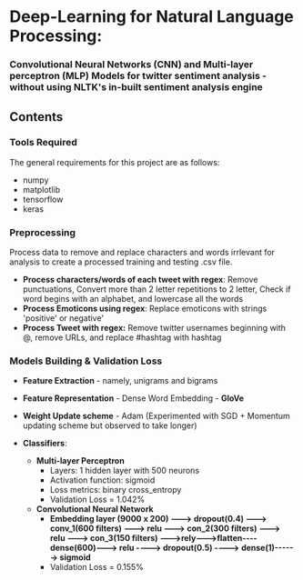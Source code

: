 # Deep-Learning for Natural Language Processing:

### Convolutional Neural Networks (CNN) and Multi-layer perceptron (MLP) Models for twitter sentiment analysis - without using NLTK's in-built sentiment analysis engine

## Contents

### Tools Required
The general requirements for this project are as follows:
- numpy
- matplotlib
- tensorflow
- keras

### Preprocessing
Process data to remove and replace characters and words irrlevant for analysis to create a processed training and testing .csv file.
- **Process characters/words of each tweet with regex**: Remove punctuations, Convert more than 2 letter repetitions to 2 letter, Check if word begins with an alphabet, and lowercase all the words
- **Process Emoticons using regex**: Replace emoticons with strings 'positive' or negative'
- **Process Tweet with regex:** Remove twitter usernames beginning with @, remove URLs, and replace #hashtag with hashtag


### Models Building & Validation Loss
- **Feature Extraction** - namely, unigrams and bigrams
- **Feature Representation** - Dense Word Embedding - **GloVe**
- **Weight Update scheme** - Adam (Experimented with SGD + Momentum updating scheme but observed to take longer)

- **Classifiers**:
  - **Multi-layer Perceptron**
      - Layers: 1 hidden layer with 500 neurons
      - Activation function: sigmoid
      - Loss metrics: binary cross_entropy
      - Validation Loss = 1.042%
  - **Convolutional Neural Network**
      - **Embedding layer (9000 x 200) ---> dropout(0.4) ---> conv_1(600 filters) ---> relu ---> con_2(300 filters) ---> relu ---> con_3(150 filters) --->rely--->flatten----dense(600)---> relu ----> dropout(0.5) ----> dense(1)------> sigmoid**
      - Validation Loss = 0.155%
      

